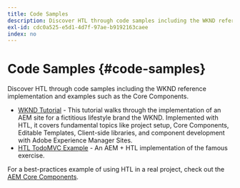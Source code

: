 ```yaml
---
title: Code Samples
description: Discover HTL through code samples including the WKND reference implementation and examples such as the Core Components.
exl-id: cdc0a525-e5d1-4d7f-97ae-b9192163caee
index: no
---
```


# Code Samples {#code-samples}

Discover HTL through code samples including the WKND reference implementation and examples such as the Core Components.

* [WKND Tutorial](https://experienceleague.adobe.com/en/docs/experience-manager-learn/getting-started-wknd-tutorial-develop/overview) - This tutorial walks through the implementation of an AEM site for a fictitious lifestyle brand the WKND. Implemented with HTL, it covers fundamental topics like project setup, Core Components, Editable Templates, Client-side libraries, and component development with Adobe Experience Manager Sites.
* [HTL TodoMVC Example](https://github.com/Adobe-Marketing-Cloud/aem-htl-sample-todomvc) - An AEM + HTL implementation of the famous exercise.

For a best-practices example of using HTL in a real project, check out the [AEM Core Components](https://experienceleague.adobe.com/en/docs/experience-manager-core-components/using/introduction).
